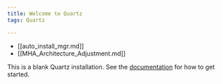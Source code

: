 ```yaml
---
title: Welcome to Quartz
tags: Quartz

---
```


- [[auto_install_mgr.md]]
- [[MHA_Architecture_Adjustment.md]]


This is a blank Quartz installation.
See the [documentation](https://quartz.jzhao.xyz) for how to get started.
